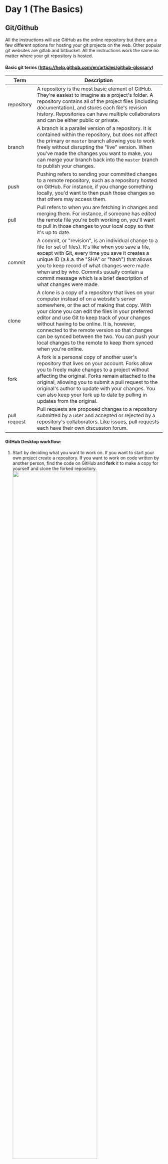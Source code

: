 # Day 1 (The Basics)

## Git/Github

All the instructions will use GitHub as the online repository but there are a few different options for hosting your git projects on the web. Other popular git websites are gitlab and bitbucket. All the instructions work the same no matter where your git repository is hosted.

#### Basic git terms (https://help.github.com/en/articles/github-glossary)
| Term                            |  Description                                |
| -----------                     | -----------                                 |
| repository | A repository is the most basic element of GitHub. They're easiest to imagine as a project's folder. A repository contains all of the project files (including documentation), and stores each file's revision history. Repositories can have multiple collaborators and can be either public or private. |
| branch | A branch is a parallel version of a repository. It is contained within the repository, but does not affect the primary or `master` branch allowing you to work freely without disrupting the "live" version. When you've made the changes you want to make, you can merge your branch back into the `master` branch to publish your changes. |
| push | Pushing refers to sending your committed changes to a remote repository, such as a repository hosted on GitHub. For instance, if you change something locally, you'd want to then push those changes so that others may access them. |
| pull | Pull refers to when you are fetching in changes and merging them. For instance, if someone has edited the remote file you're both working on, you'll want to pull in those changes to your local copy so that it's up to date. |
| commit | A commit, or "revision", is an individual change to a file (or set of files). It's like when you save a file, except with Git, every time you save it creates a unique ID (a.k.a. the "SHA" or "hash") that allows you to keep record of what changes were made when and by who. Commits usually contain a commit message which is a brief description of what changes were made. |
| clone | A clone is a copy of a repository that lives on your computer instead of on a website's server somewhere, or the act of making that copy. With your clone you can edit the files in your preferred editor and use Git to keep track of your changes without having to be online. It is, however, connected to the remote version so that changes can be synced between the two. You can push your local changes to the remote to keep them synced when you're online. |
| fork | A fork is a personal copy of another user's repository that lives on your account. Forks allow you to freely make changes to a project without affecting the original. Forks remain attached to the original, allowing you to submit a pull request to the original's author to update with your changes. You can also keep your fork up to date by pulling in updates from the original. |
| pull request | Pull requests are proposed changes to a repository submitted by a user and accepted or rejected by a repository's collaborators. Like issues, pull requests each have their own discussion forum. |

#### GitHub Desktop workflow:

1) Start by deciding what you want to work on. If you want to start your own project create a repository. If you want to work on code written by another person, find the code on GitHub and <b>fork</b> it to make a copy for yourself and clone the forked repository.
<br><img src="img/git_desktop_fork.png" width="75%" height="75%">

2) Work on your code in the newly cloned folder using your favorite editor.

3) See the changes you made on GitHub Desktop.
<br><img src="img/git_desktop_changes.png" width="75%" height="75%">


4) Commit the changes. These are still just on your own local git copy and are not yet saved to GitHub.
<br><img src="img/git_desktop_commit.png" width="75%" height="75%">

5) Push the changes to your online GitHub account.
<br><img src="img/git_desktop_push.png" width="75%" height="75%">

6) If you're working from a <b>fork</b> of another repository you can then go online and make a pull request to have your changes added.

#### Basic git command line workflow:
1) Start by deciding what you want to work on. If you want to start your own project go to GitHub and create a repository. If you want to work on code written by another person, find the code on GitHub and <b>fork</b> it to make a copy for yourself.

2) Now <b>clone</b> that repository onto your own computer to start working (`git clone git@github.com:<username>/<repository>.git`). It's recommended to clone with ssh to avoid using your username and password to push/pull to GitHub. You can add ssh keys using these [steps](https://help.github.com/en/enterprise/2.15/user/articles/adding-a-new-ssh-key-to-your-github-account).

3) Work on your code in the newly cloned folder using your favorite editor.

4) Check what git has seen you modify by using: `git status`<br><img src="img/git_status.png" width="75%" height="75%">

5) See what you have changed in the file from the previous version: `git diff file.py`<br><img src="img/git_diff.png" width="75%" height="75%">

6) Add the files so that git will track them: `git add file.py` You can see that is was added by checking the status again.<br><img src="img/git_add.png" width="75%" height="75%">

7) Now add the changes. `git commit -m "Some message describing what you added or modified."` These are still just on your own local git copy and are not yet saved to GitHub.<br><img src="img/git_commit.png" width="75%" height="75%">

8) Add the changes to the online GitHub repository: `git push`<br><img src="img/git_push.png" width="75%" height="75%">

9) If you're working from a <b>fork</b> of another repository you can then go online and make a pull request to have your changes added.


## Unix Commands

These tutorials are based on using `bash/zsh/sh` as the shell. Most will work with different shells like `csh/tcsh` but your millage may vary. You can check the shell you are using by opening a terminal and running `echo $0`.

#### Important Information

| Keys and Unix Definitions   | Description                                     |
| -----------                 | -----------                                     |
|<kbd>CTRL</kbd>+<kbd>C</kbd> | Kills the running program, use if the program is running too long, outputting too much text to the screen, or running into errors. |
|<kbd>TAB</kbd>               | Using the TAB key, especially when navigating the filesystem, can help. Just start typing the beginning of the folder, file or program that you want to use, then hit the TAB key, the computer will try to guess what you are doing and fill in the rest. If the computer doesn't know what you want hitting the TAB key multiple times often gives you more options to choose from. |
| `.`                         | Current directory                               |
| `..`                        | Directory one up in the structure               |
| `~`                         | `$HOME` directoy, on linux `/home/<username>`, on mac `/Users/<username>` |


#### Basic file system operations

| Command               |  Description                                          |
| -----------           | -----------                                           |
| `ls`                  | list files in a directory                             |
| `cd <folder_name>`    | change directory into folder_name                     |
| `cd ..`               | move up one folder in directory structure             |
| `cd`<br>or<br>`cd ~`  | change directory into the `$HOME` folder of the user  |
| `pwd`                 | Prints the working directory                          |
| `mkdir <directoy>`    |  Make a new directory                                 |
| `rm <file_name>`      | *** WARNING ***<br>Removes file. They will be gone forever.<br>They are not stored in a trash/recycle bin. |
| `rm -r <folder_name>` | *** WARNING ***<br>Removes folder. They will be gone forever.<br>They are not stored in a trash/recycle bin. |
| `echo <variable>`     | Prints the variable to the screen                     |
| `touch`               | "touches" A file either updating it's modification date or creating it if it's not there. |

#### Finding things
| Command               |  Description  | Examples    |
| -----------           | -----------   | ----------- |
|  `find <path> <options> <pattern> <functions>` | Finds files in the path and can also execute functions on each file. | Find all .csv files that are less and 100kb and delete: <br> `find . -name '*.csv' -size -100kb -delete`|
|  `grep <pattern> <file>`<br>or<br>`cat file \| grep <pattern>` | Searches through a file to find a sting. | Find "error" in a logfile:<br>`grep "error" file.log`|

#### Downloading Files
| Command               |  Description                                          |
| -----------           | -----------                                           |
| `scp <username>@<hostname_ipaddress>:</path/to/file/download.tar.gz> <destination>` | Copy files from one computer to another over ssh |
| `wget <url_to_download>` | Downloads files from the internet |
| `curl <url_to_download>` | Downloads files from the internet |

#### Putting operations together
| Command               |  Description |  Examples |
| :-----------          | :----------- | :-----------    |
| `>`                   | <b>Redirection operator</b><br>Takes the output of one program and redirects to another program or file.| Takes just the first 100 lines from file and copied them to shorter_file:<br>`head -n100 file.csv > shorter_file.csv`<br>Save output of a program to a log file instead or printing:<br>`./myProgram > myProgram.log`|
| `\|`                  | <b>Pipe operator</b><br>Streams the output of one program to another program| Find all the unique values in a file:<br>`cat file.txt \| sort \| uniq`<br>Find the word "error" in your programs log:<br> `./myProgram \| grep "error"` |
| `<`                   | <b>Redirection operator</b><br>Takes a file and redirects to the input of a program.| `./myProgram < config.txt`|
| `;`                   | <b>Command separator</b> <br>Separates between commands running one after another.| `./myProgram > myProgram.log; grep "error" myProgram.log` |
| `&&`                  | <b>Logical And</b><br>Can also be used to separates between commands running one after another except only if the first command runs properly.  | `./task1 && ./task2` |


#### Monitoring your system
| Command               |  Description                                          | Examples                        |
| -----------           | -----------                                           | -----------                     |
| `top`                 | See what processes are running, cpu and memory usage. |![top example](img/top_example.png)  |
| `htop`                | A better version of top. Not standard on all computers<br>(`sudo apt install htop`)<br>(`brew install htop`)|![htop example](img/htop_example.png)|
| `df`                  | <b>Disk Free</b><br>See how much of a disk is free.   | See how much disk space is free on the current disk.<br>`df -h .` |
| `du`                  | <b>Disk usage</b><br>See how much disk a single file or folder is taking up.| See how much disk space all the csv files in a directory are taking up.<br>`du -h *.csv` |

#### Environment Variables

| Command                         |  Description                                |
| -----------                     | -----------                                 |
| `.bashrc`/`.zshrc`/<br>`.cshrc`/`.login`     | These files are loaded when you open a shell setting up environment variables and command line functions and aliases.  |
| `export`<br>`setenv`             | Used to set environment variables, usually in your rc file. |
| `$PATH`                          | The places, in order, that your computer will look for programs run from the shell. |
| `$PYTHONPATH`                    | The places, in order, that python will look for python libraries run from the shell. |
| `$LD_LIBRARY_PATH`<br>`$DYLD_LIBRARY_PATH` | The places, in order, that all programs will look for libraries (Eg. `*.so/*.dyld` files) run from the shell. |
